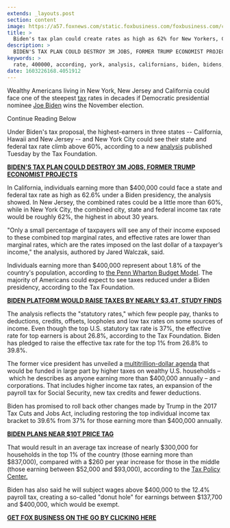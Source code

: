 ```yaml
--- 
extends: _layouts.post 
section: content 
image: https://a57.foxnews.com/static.foxbusiness.com/foxbusiness.com/content/uploads/2020/09/0/0/AP20274810201165.jpg?ve=1&tl=1 
title: > 
  Biden's tax plan could create rates as high as 62% for New Yorkers, Californians 
description: > 
  BIDEN'S TAX PLAN COULD DESTROY 3M JOBS, FORMER TRUMP ECONOMIST PROJECTSIn California, individuals earning more than $400,000 could face a state and federal tax rate as high as 62.6% under a Biden presidency, the analysis showed.The majority of Americans could expect to see taxes reduced under a Biden presidency, according to the Tax Foundation.Even though the top U.S. statutory tax rate is 37%, the effective rate for top earners is about 26.8%, according to the Tax Foundation.Biden has pledged to raise the effective tax rate for the top 1% from 26.8% to 39.8%.That includes higher income tax rates, an expansion of the payroll tax for Social Security, new tax credits and fewer deductions. 
keywords: > 
  rate, 400000, according, york, analysis, californians, biden, bidens, 62, high, income, rates, create, yorkers, tax, plan, earning 
date: 1603226168.4051912 
--- 
```

<div><p class="ad gpt ad-h-250"></p><p>Wealthy Americans living in New York, New Jersey and California could face one of the steepest&#160;<a href="http://foxbusiness.com/category/taxes" target="_blank">tax</a> rates in decades if Democratic presidential nominee <a href="http://foxbusiness.com/category/joe-biden" target="_blank">Joe Biden</a> wins the November election.</p><p>Continue Reading Below</p><p class="ad gpt ad-h-250"></p><p>Under Biden's tax proposal, the highest-earners in three&#160;states -- California, Hawaii and&#160;New Jersey -- and New York City could see their state and federal tax rate climb above 60%, according to a new&#160;<a href="https://taxfoundation.org/top-tax-rates-under-biden-tax-plan/" target="_blank">analysis</a> published Tuesday by the Tax Foundation.</p><p><strong><a href="https://www.foxbusiness.com/economy/bidens-tax-plan-could-destroy-3m-jobs-former-trump-economist-says" target="_blank">BIDEN'S TAX PLAN COULD DESTROY 3M JOBS, FORMER TRUMP ECONOMIST PROJECTS</a></strong></p><p>In California, individuals earning more than $400,000&#160;could face a state and federal tax rate as high as&#160;62.6% under a Biden presidency, the analysis showed.&#160;In New Jersey, the combined rates could be a little more than 60%, while in&#160;New York City, the combined city, state and federal income tax rate would be roughly 62%, the highest in about 30 years.</p><p class="ad gpt ad-h-1"></p><p>"Only a small percentage of taxpayers will see any of their income exposed to these combined top marginal rates, and effective rates are lower than marginal rates, which are the rates imposed on the last dollar of a taxpayer&#8217;s income," the analysis, authored by Jared Walczak, said.</p><p class="credible"></p><p class="ad gpt ad-h-250"></p><p>Individuals earning more than $400,000 represent about 1.8% of the country's population, according to&#160;<a href="https://budgetmodel.wharton.upenn.edu/issues/2020/9/14/biden-2020-analysis" target="_blank">the Penn Wharton Budget Model</a>. The majority of Americans could expect to see taxes reduced under a Biden presidency, according to the Tax Foundation.</p><p><strong><a href="https://www.foxbusiness.com/politics/biden-platform-would-raise-taxes-by-3-4t-study-says" target="_blank">BIDEN PLATFORM WOULD RAISE TAXES BY NEARLY $3.4T, STUDY FINDS</a></strong></p><p>The analysis reflects the "statutory rates," which few people pay, thanks to deductions, credits, offsets, loopholes and low tax rates on some sources of income. Even though the top U.S. statutory tax rate is&#160;37%, the effective rate&#160;for top earners is about 26.8%, according to the Tax Foundation. Biden has pledged to raise the effective tax rate for the top 1% from 26.8% to 39.8%.</p><p>The former vice president has unveiled a&#160;<a href="https://www.foxbusiness.com/politics/biden-platform-would-raise-taxes-by-3-4t-study-says" target="_blank">multitrillion-dollar agenda</a>&#160;that would be funded in large part by higher taxes on wealthy U.S. households&#160;&#8211;&#160;which he describes as anyone earning more than $400,000 annually &#8211;&#160;and corporations. That includes higher income tax rates, an expansion of the payroll tax for Social Security, new tax credits and fewer deductions.</p><p>Biden has promised to roll back other changes made by Trump in the 2017 Tax Cuts and Jobs Act, including restoring the top individual income tax bracket to 39.6% from 37% for those earning more than $400,000 annually.</p><p><strong><a href="https://www.foxnews.com/politics/biden-plans-addressing-issues-from-climate-to-elder-care-approach-10-trillion-price-tag" target="_blank">BIDEN PLANS NEAR $10T PRICE TAG</a></strong></p><p>That would result in an average tax increase of&#160;nearly $300,000 for households in the top 1%&#160;of the country (those earning more than $837,000),&#160;compared with a $260 per year increase for those in the middle (those earning between $52,000 and $93,000),&#160;according to&#160;the&#160;<a href="https://www.taxpolicycenter.org/publications/analysis-former-vice-president-bidens-tax-proposals?mod=article_inline" target="_blank">Tax Policy Center.</a></p><p>Biden has also said he will&#160;subject wages&#160;above $400,000 to the 12.4% payroll tax, creating a so-called "donut hole" for earnings between $137,700 and $400,000, which would be exempt.</p><p><strong><a href="https://foxbusiness.onelink.me/Zkcx?pid=AppArticleLink&amp;af_dp=foxbusinesssaf%3A%2F%2F&amp;af_web_dp=https%3A%2F%2Fwww.foxbusiness.com%2Fapps-products" target="_blank">GET FOX BUSINESS ON THE GO BY CLICKING HERE</a></strong></p></div>